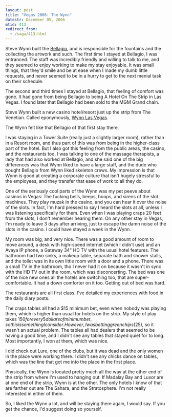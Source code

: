 ```yaml
---
layout: post
title: "Vegas 2006: The Wynn"
datestr: December 05, 2006
mtid: 413
redirect_from:
  - /saga/413.html
---
```


Steve Wynn built the [Bellagio](https://www.bellagio.com/), and is responsible for the fountains and the collecting the artwork and such. The first time I stayed at Bellagio, I was entranced. The staff was incredibly friendly and willing to talk to me, and they seemed to enjoy working to make my stay enjoyable. It was small things, that they'd smile and be at ease when I made my dumb little requests, and never seemed to be in a hurry to get to the next menial task on their schedule.

The second and third times I stayed at Bellagio, that feeling of comfort was gone. It had gone from being Bellagio to being A Hotel On The Strip in Las Vegas. I found later that Bellagio had been sold to the MGM Grand chain.

Steve Wynn built a new casino hotel/resort just up the strip from The Venetian. Called eponymously, [Wynn Las Vegas](https://www.wynnlasvegas.com/).

The Wynn felt like that Bellagio of that first stay there.

I was staying in a Tower Suite (really just a slightly larger room), rather than in a Resort room, and thus part of this was from being in the higher-class part of the hotel. But I also got this feeling from the public areas, the casino, and the restaurants too. I was talking to one of the massage therapists, a lady that had also worked at Bellagio, and she said one of the big differences was that Wynn liked to have a large staff, and the dude who bought Bellagio from Wynn liked skeleton crews. My impression is that Wynn is good at creating a corporate culture that isn't hugely stressful to the employees, and they transfer that ease of work to all they do. 

One of the seriously cool parts of the Wynn was my pet peeve about casinos in Vegas: The fucking bells, beeps, boops, and sirens of the slot machines. They play muzak in the casino, and you can hear it over the noise of the slots. In fact, I'm hard pressed to say I heard the slots at all, unless I was listening specifically for them. Even when I was playing craps 20 feet from the slots, I don't remember hearing them. On any other stay in Vegas, I'm ready to leave 3 days after arriving, just to escape the damn noise of the slots in the casino. I could have stayed a week in the Wynn. 

My room was big, and very nice. There was a good amount of room to move around, a desk with high-speed internet (which I didn't use) and an Avaya IP phone, a Gateway 34&quot; HD TV with the usual hotel features. The bathroom had two sinks, a makeup table, separate bath and shower stalls, and the toilet was in its own little room with a door and a phone. There was a small TV in the bathroom, tho I never had it on because it wasn't in sync with the HD TV out in the room, which was disconcerting. The bed was one of the nice new ones all the hotels are switching too, that are super-comfortable. It had a down comforter on it too. Getting out of bed was hard.

The restaurants are all first class. I've detailed my experiences with food in the daily diary posts.

The craps tables all had a $15 minimum bet, even when nobody was playing them, which is higher than usual for hotels on the strip. My style of play takes $150 for every 5 dollars of minimum bet, so this is something I consider. However, I was betting green chips ($25), so it wasn't an actual problem. The tables all had dealers that seemed to be having a good time, and I didn't see any tables that stayed quiet for to long. Most importantly, I won at them, which was nice.

I did check out Lure, one of the clubs, but it was dead and the only women in the place were working there. I didn't see any chicks dance on tables, which was the line that got me into the place in the first place.

Physically, the Wynn is located pretty much all the way at the other end of the strip from where I'm used to hanging out. If Madalay Bay and Luxor are at one end of the strip, Wynn is at the other. The only hotels I know of that are farther out are The Sahara, and the Stratosphere. I'm not really interested in either of them.

So, I liked the Wynn a lot, and will be staying there again, I would say. If you get the chance, I'd suggest doing so yourself. 

